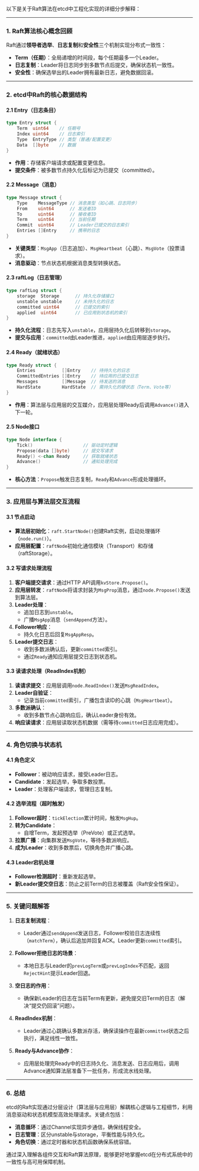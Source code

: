 以下是关于Raft算法在etcd中工程化实现的详细分步解释：

---

### **1. Raft算法核心概念回顾**

Raft通过**领导者选举**、**日志复制**和**安全性**三个机制实现分布式一致性：

- **Term（任期）**：全局递增的时间段，每个任期最多一个Leader。
- **日志复制**：Leader将日志同步到多数节点后提交，确保状态机一致性。
- **安全性**：确保选举出的Leader拥有最新日志，避免数据回滚。

---

### **2. etcd中Raft的核心数据结构**

#### **2.1 Entry（日志条目）**

```go
type Entry struct {
    Term  uint64    // 任期号
    Index uint64    // 日志索引
    Type  EntryType // 类型（普通/配置变更）
    Data  []byte    // 数据
}
```

- **作用**：存储客户端请求或配置变更信息。
- **提交条件**：被多数节点持久化后标记为已提交（committed）。

#### **2.2 Message（消息）**

```go
type Message struct {
    Type    MessageType // 消息类型（如心跳、日志同步）
    From    uint64      // 发送者ID
    To      uint64      // 接收者ID
    Term    uint64      // 当前任期
    Commit  uint64      // Leader已提交的日志索引
    Entries []Entry     // 携带的日志
}
```

- **关键类型**：`MsgApp`（日志追加）、`MsgHeartbeat`（心跳）、`MsgVote`（投票请求）。
- **消息驱动**：节点状态机根据消息类型转换状态。

#### **2.3 raftLog（日志管理）**

```go
type raftLog struct {
    storage  Storage      // 持久化存储接口
    unstable unstable     // 未持久化的日志
    committed uint64      // 已提交的索引
    applied  uint64       // 已应用到状态机的索引
}
```

- **持久化流程**：日志先写入`unstable`，应用层持久化后转移到`storage`。
- **提交与应用**：`committed`由Leader推进，`applied`由应用层逐步执行。

#### **2.4 Ready（就绪状态）**

```go
type Ready struct {
    Entries          []Entry    // 待持久化的日志
    CommittedEntries []Entry    // 待应用的已提交日志
    Messages         []Message  // 待发送的消息
    HardState        HardState  // 需持久化的硬状态（Term、Vote等）
}
```

- **作用**：算法层与应用层的交互媒介，应用层处理Ready后调用`Advance()`进入下一轮。

#### **2.5 Node接口**

```go
type Node interface {
    Tick()                   // 驱动定时逻辑
    Propose(data []byte)     // 提交写请求
    Ready() <-chan Ready     // 获取就绪状态
    Advance()                // 通知处理完成
}
```

- **核心方法**：`Propose`触发日志复制，`Ready`和`Advance`形成处理循环。

---

### **3. 应用层与算法层交互流程**

#### **3.1 节点启动**

- **算法层初始化**：`raft.StartNode()`创建Raft实例，启动处理循环（`node.run()`）。
- **应用层配置**：`raftNode`初始化通信模块（Transport）和存储（raftStorage）。

#### **3.2 写请求处理流程**

1. **客户端提交请求**：通过HTTP API调用`kvStore.Propose()`。
2. **应用层转发**：`raftNode`将请求封装为`MsgProp`消息，通过`node.Propose()`发送到算法层。
3. **Leader处理**：
   - 追加日志到`unstable`。
   - 广播`MsgApp`消息（`sendAppend`方法）。
4. **Follower响应**：
   - 持久化日志后回复`MsgAppResp`。
5. **Leader提交日志**：
   - 收到多数派确认后，更新`committed`索引。
   - 通过`Ready`通知应用层提交日志到状态机。

#### **3.3 读请求处理（ReadIndex机制）**

1. **读请求提交**：应用层调用`node.ReadIndex()`发送`MsgReadIndex`。
2. **Leader自验证**：
   - 记录当前`committed`索引，广播包含读ID的心跳（`MsgHeartbeat`）。
3. **多数派确认**：
   - 收到多数节点心跳响应后，确认Leader身份有效。
4. **响应读请求**：应用层读取状态机数据（需等待`committed`日志应用完成）。

---

### **4. 角色切换与状态机**

#### **4.1 角色定义**

- **Follower**：被动响应请求，接受Leader日志。
- **Candidate**：发起选举，争取多数投票。
- **Leader**：处理客户端请求，管理日志复制。

#### **4.2 选举流程（超时触发）**

1. **Follower超时**：`tickElection`累计时间，触发`MsgHup`。
2. **转为Candidate**：
   - 自增Term，发起预选举（PreVote）或正式选举。
3. **拉票广播**：向集群发送`MsgVote`，等待多数派响应。
4. **成为Leader**：收到多数票后，切换角色并广播心跳。

#### **4.3 Leader宕机处理**

- **Follower检测超时**：重新发起选举。
- **新Leader提交空日志**：防止之前Term的日志被覆盖（Raft安全性保证）。

---

### **5. 关键问题解答**

1. **日志复制流程**：

   - Leader通过`sendAppend`发送日志，Follower校验日志连续性（`matchTerm`），确认后追加并回复ACK。Leader更新`committed`索引。

2. **Follower拒绝日志的场景**：

   - 本地日志与Leader的`prevLogTerm`或`prevLogIndex`不匹配，返回`RejectHint`提示Leader回退。

3. **空日志的作用**：

   - 确保新Leader的日志在当前Term有更新，避免提交旧Term的日志（解决“提交仍回滚”问题）。

4. **ReadIndex机制**：

   - Leader通过心跳确认多数派存活，确保读操作在最新`committed`状态之后执行，满足线性一致性。

5. **Ready与Advance协作**：
   - 应用层处理完Ready中的日志持久化、消息发送、日志应用后，调用Advance通知算法层准备下一批任务，形成流水线处理。

---

### **6. 总结**

etcd的Raft实现通过分层设计（算法层与应用层）解耦核心逻辑与工程细节，利用消息驱动和状态机模型高效处理请求。关键点包括：

- **消息循环**：通过Channel实现异步通信，确保线程安全。
- **日志管理**：区分unstable与storage，平衡性能与持久化。
- **角色切换**：通过定时器和状态机函数确保系统容错。

通过深入理解各组件交互和Raft算法原理，能够更好地掌握etcd在分布式系统中的一致性与高可用保障机制。
